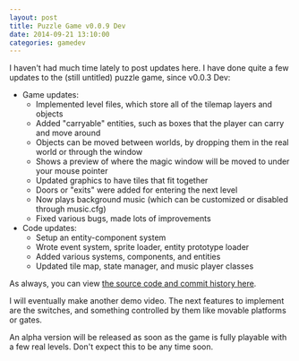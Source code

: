 ```yaml
---
layout: post
title: Puzzle Game v0.0.9 Dev
date: 2014-09-21 13:10:00
categories: gamedev
---
```


I haven't had much time lately to post updates here. I have done quite a few updates to the (still untitled) puzzle game, since v0.0.3 Dev:

* Game updates:
  * Implemented level files, which store all of the tilemap layers and objects
  * Added "carryable" entities, such as boxes that the player can carry and move around
  * Objects can be moved between worlds, by dropping them in the real world or through the window
  * Shows a preview of where the magic window will be moved to under your mouse pointer
  * Updated graphics to have tiles that fit together
  * Doors or "exits" were added for entering the next level
  * Now plays background music (which can be customized or disabled through music.cfg)
  * Fixed various bugs, made lots of improvements
* Code updates:
  * Setup an entity-component system
  * Wrote event system, sprite loader, entity prototype loader
  * Added various systems, components, and entities
  * Updated tile map, state manager, and music player classes

As always, you can view [the source code and commit history here](https://github.com/ayebear/PuzzleGame).

I will eventually make another demo video. The next features to implement are the switches, and something controlled by them like movable platforms or gates.

An alpha version will be released as soon as the game is fully playable with a few real levels. Don't expect this to be any time soon.
